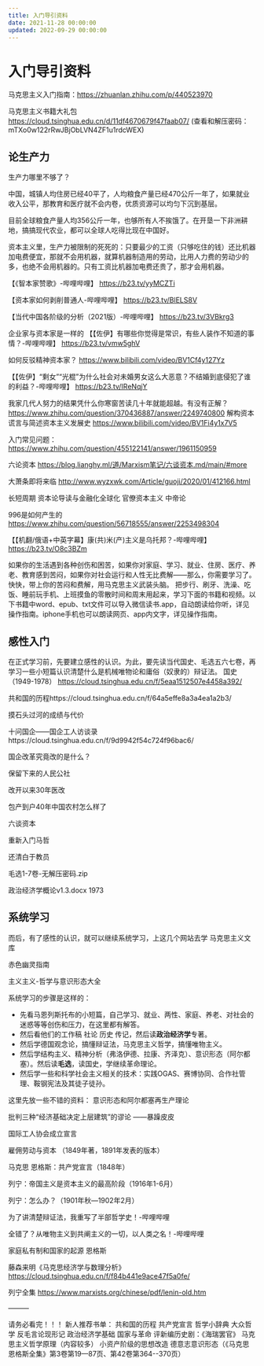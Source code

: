 ```yaml
---
title: 入门导引资料
date: 2021-11-28 00:00:00
updated: 2022-09-29 00:00:00
---
```


# 入门导引资料

马克思主义入门指南：https://zhuanlan.zhihu.com/p/440523970

马克思主义书籍大礼包  https://cloud.tsinghua.edu.cn/d/11df4670679f47faab07/   (查看和解压密码：mTXo0w122rRwJBjObLVN4ZF1u1rdcWEX)

## 论生产力

生产力哪里不够了？

中国，城镇人均住房已经40平了，人均粮食产量已经470公斤一年了，如果就业收入公平，那教育和医疗就不会内卷，优质资源可以均匀下沉到基层。

目前全球粮食产量人均356公斤一年，也够所有人不挨饿了。在开垦一下非洲耕地，搞搞现代农业，都可以全球人吃得比现在中国好。

资本主义里，生产力被限制的死死的：只要最少的工资（只够吃住的钱）还比机器加电费便宜，那就不会用机器，就算机器制造用的劳动，比用人力费的劳动少的多，也绝不会用机器的。只有工资比机器加电费还贵了，那才会用机器。

【《智本家赞歌》-哔哩哔哩】 https://b23.tv/yyMCZTi

【资本家如何剥削普通人-哔哩哔哩】 https://b23.tv/BlELS8V

【当代中国各阶级的分析（2021版）-哔哩哔哩】 https://b23.tv/3VBkrg3

企业家与资本家是一样的 【【佐伊】有哪些你觉得是常识，有些人装作不知道的事情？-哔哩哔哩】 https://b23.tv/vmw5ghV

如何反驳精神资本家？ https://www.bilibili.com/video/BV1Cf4y127Yz

【【佐伊】“剩女”“光棍”为什么社会对未婚男女这么大恶意？不结婚到底侵犯了谁的利益？-哔哩哔哩】 https://b23.tv/IReNqjY

我家几代人努力的结果凭什么你寒窗苦读几十年就能超越。有没有正解？ https://www.zhihu.com/question/370436887/answer/2249740800
解构资本谎言与简述资本主义发展史 https://www.bilibili.com/video/BV1Fi4y1x7V5

入门常见问题：https://www.zhihu.com/question/455122141/answer/1961150959

六论资本 https://blog.lianghy.ml/道/Marxism笔记/六谈资本.md/main/#more

大萧条即将来临 http://www.wyzxwk.com/Article/guoji/2020/01/412166.html

长短周期
资本论导读与金融化全球化
官僚资本主义
中帝论

996是如何产生的 https://www.zhihu.com/question/56718555/answer/2253498304

【【机翻/俄语+中英字幕】康(共)米(产)主义是乌托邦？-哔哩哔哩】 https://b23.tv/O8c3BZm

如果你的生活遇到各种创伤和困苦，如果你对家庭、学习、就业、住房、医疗、养老、教育感到苦闷，如果你对社会运行和人性无比费解——那么，你需要学习了。快快，带上你的苦闷和费解，用马克思主义武装头脑。
把步行、刷牙、洗澡、吃饭、睡前玩手机、上班摸鱼的零散时间和周末用起来，学习下面的书籍和视频。以下书籍中word、epub、txt文件可以导入微信读书.app，自动朗读给你听，详见操作指南。iphone手机也可以朗读网页、app内文字，详见操作指南。

## 感性入门
在正式学习前，先要建立感性的认识。为此，要先读当代国史、毛选五六七卷，再学习一些小短篇认识清楚什么是机械唯物论和庸俗（奴隶的）辩证法。
国史（1949-1978）  https://cloud.tsinghua.edu.cn/f/5eaa1512507e4458a392/

共和国的历程https://cloud.tsinghua.edu.cn/f/64a5effe8a3a4ea1a2b3/

摸石头过河的成绩与代价

十问国企——国企工人访谈录https://cloud.tsinghua.edu.cn/f/9d9942f54c724f96bac6/

国企改革究竟改的是什么？

保留下来的人民公社

改开以来30年医改

包产到户40年中国农村怎么样了

六谈资本

重新入门马哲

还清白于教员

毛选1-7卷-无解压密码.zip

政治经济学概论v1.3.docx 1973

## 系统学习
而后，有了感性的认识，就可以继续系统学习，上这几个网站去学
马克思主义文库

赤色幽灵指南

主义主义-哲学与意识形态大全

系统学习的步骤是这样的：

* 先看马恩列斯托布的小短篇，自己学习、就业、两性、家庭、养老、对社会的迷惑等等创伤和压力，在这里都有解答。
* 然后看他们的工作稿 社论 历史 传记，然后读**政治经济学**专著。
* 然后学德国观念论，搞懂辩证法，马克思主义哲学，搞懂唯物主义。
* 然后学结构主义、精神分析（弗洛伊德、拉康、齐泽克）、意识形态（阿尔都塞）。然后读**毛选**，读国史，学继续革命理论。
* 然后学一些和科学社会主义相关的技术：实践OGAS、赛博协同、合作社管理、鞍钢宪法及其徒子徒孙。

这里先放一些不错的资料：
意识形态和阿尔都塞再生产理论

批判三种“经济基础决定上层建筑”的谬论 ——暴躁皮皮

国际工人协会成立宣言

雇佣劳动与资本 （1849年著，1891年发表的版本）

马克思 恩格斯：共产党宣言（1848年）

列宁：帝国主义是资本主义的最高阶段（1916年1-6月）

列宁：怎么办？（1901年秋―1902年2月）

为了讲清楚辩证法，我重写了半部哲学史！-哔哩哔哩

全错了？从唯物主义到共阐主义的一切，以人类之名！-哔哩哔哩

家庭私有制和国家的起源 恩格斯

藤森来明《马克思经济学与数理分析》https://cloud.tsinghua.edu.cn/f/f84b441e9ace47f5a0fe/

列宁全集 https://www.marxists.org/chinese/pdf/lenin-old.htm

———

请务必看完！！！
新人推荐书单：
	共和国的历程
	共产党宣言
	哲学小辞典
	大众哲学
	反毛言论现形记
	政治经济学基础
	国家与革命
	评新编历史剧：《海瑞罢官》
	马克思主义哲学原理（内容较多）
	小资产阶级的思想改造
	德意志意识形态（《马克思恩格斯全集》第3卷第19—87页、第42卷第364--370页）

